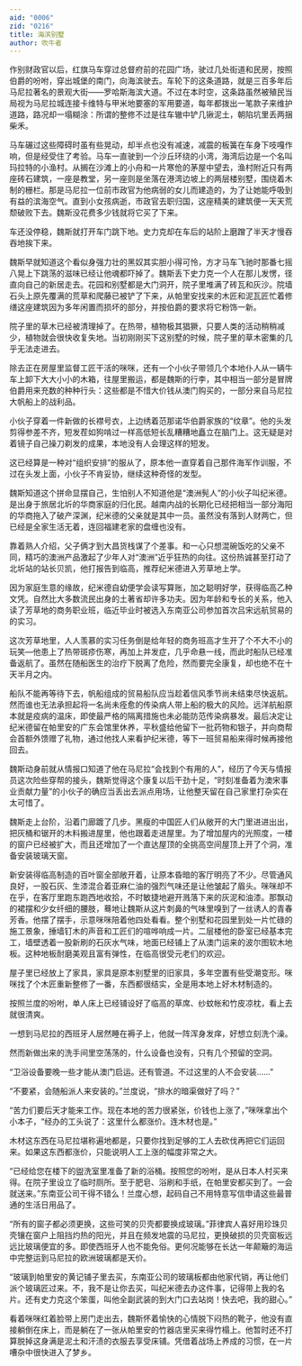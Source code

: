 ```yaml
---
aid: "0006"
zid: "0216"
title: 海滨别墅
author: 吹牛者
---
```


作别财政官以后，红旗马车穿过总督府前的花园广场，驶过几处街道和民房，按照伯爵的吩咐，穿出城堡的南门，向海滨驶去。车轮下的这条道路，就是三百多年后马尼拉著名的景观大街——罗哈斯海滨大道。不过在本时空，这条路虽然被殖民当局视为马尼拉城连接卡维特与甲米地要塞的军用要道，每年都拨出一笔款子来维护道路，路况却一塌糊涂：所谓的整修不过是往车辙中铲几锹泥土，朝陷坑里丢两捆柴禾。

马车碾过这些障碍时虽有些晃动，却半点也没有减速，减震的板簧在车身下吱嘎作响，但是经受住了考验。马车一直驶到一个沙丘环绕的小湾，海湾后边是一个名叫玛拉特的小渔村。从搁在沙滩上的小舟和一片寒伧的茅屋中望去，渔村附近只有两座砖石建筑，一座是教堂，另一座则是坐落在港湾边坡上的两层楼别墅，围绕着木制的栅栏。那是马尼拉一位前市政官为他病弱的女儿而建造的，为了让她能呼吸到有益的滨海空气。直到小女孩病逝，市政官去职归国，这座精美的建筑便一天天荒颓破败下去。魏斯没花费多少钱就将它买了下来。

车还没停稳，魏斯就打开车门跳下地。史力克却在车后的站阶上磨蹭了半天才慢吞吞地挨下来。

魏斯早就知道这个看似身强力壮的黑奴其实胆小得可怜，方才马车飞驰时那番七摇八晃上下跳荡的滋味已经让他魂都吓掉了。魏斯丢下史力克一个人在那儿发愣，径直向自己的新居走去。花园和别墅都是大门洞开，院子里堆满了砖瓦和灰沙。院墙石头上原先覆满的荒草和爬藤已被铲了下来，从帕里安找来的木匠和泥瓦匠忙着修缮这座建筑因为多年闲置而损坏的部分，并按伯爵的要求将它粉饰一新。

院子里的草木已经被清理掉了。在热带，植物极其猖獗，只要人类的活动稍稍减少，植物就会很快收复失地。当初刚刚买下这别墅的时候，院子里的草木密集的几乎无法走进去。

除去正在房屋里监督工匠干活的咪咪，还有一个小伙子带领几个本地仆人从一辆牛车上卸下大大小小的木箱，往屋里搬运，都是魏斯的行李，其中相当一部分是冒牌伯爵用来充数的种种行头：这些都是不惜大价钱从澳门购买的，一部分来自马尼拉大帆船上的战利品。

小伙子穿着一件新做的长襟号衣，上边绣着范那诺华伯爵家族的“纹章”。他的头发剪得参差不齐，短发茬如狗啃过一样高低短长乱糟糟地矗立在脑门上。这无疑是对着镜子自己操刀剃发的成果，本地没有人会理这样的短发。

这已经算是一种对“组织安排”的服从了，原本他一直穿着自己那件海军作训服，不过在头发上面，小伙子不肯妥协，继续这种奇怪的发型。

魏斯知道这个拼命显摆自己，生怕别人不知道他是“澳洲髡人”的小伙子叫纪米德。是出身于旅居北圻的华商家庭的归化民。越南内战的长期化已经把相当一部分海阳的华商拖入了破产深渊，纪米德的父亲就是其中一员。虽然没有落到人财两亡，但已经是全家生活无着，连回福建老家的盘缠也没有。

靠着熟人介绍，父子俩才到大昌货栈谋了个差事。和一心只想混碗饭吃的父亲不同，精巧的澳洲产品激起了少年人对“澳洲”近乎狂热的向往。这份热诚甚至打动了北圻站的站长贝凯，他打报告到临高，推荐纪米德进入芳草地上学。

因为家庭生意的缘故，纪米德自幼便学会读写算账，加之聪明好学，获得临高乙种文凭。自然比大多数流民出身的土著省却许多功夫。因为年龄和专长的关系，他入读了芳草地的商务职业班，临近毕业时被选入东南亚公司参加首次吕宋远航贸易的的实习。

这次芳草地里，人人羡慕的实习任务倒是给年轻的商务班高才生开了个不大不小的玩笑―他患上了热带斑疹伤寒，再加上并发症，几乎命悬一线，而此时船队已经准备返航了。虽然在随船医生的治疗下脱离了危险，然而要完全康复，却也绝不在十天半月之内。

船队不能再等待下去，帆船组成的贸易船队应当趁着信风季节尚未结束尽快返航。然而谁也无法承担起将一名尚未痊愈的传染病人带上船的极大的风险。远洋航船原本就是疫病的温床，即使最严格的隔离措施也未必能防范传染病暴发。最后决定让纪米德留在帕里安的广东会馆里休养，平秋盛给他留下一批药物和银子，并向商帮会首额外馈赠了礼物，通过他找人来看护纪米德，等下一班贸易船来得时候再接他回去。

魏斯动身前就从情报口知道了他在马尼拉“会找到个有用的人”，经历了今天与情报员这次险些穿帮的接头，魏斯觉得这个康复以后干劲十足，“时刻准备着为澳宋事业贡献力量”的小伙子的确应当丢出去派点用场，让他整天留在自己家里打杂实在太可惜了。

魏斯走上台阶，沿着门廊踱了几步。黑瘦的中国匠人们从敞开的大门里进进出出，把灰桶和锯开的木料搬进屋里，他也跟着走进屋里。为了增加屋内的光照度，一楼的窗户已经被扩大，而且还增加了一个直达屋顶的全挑高空间屋顶上开了个洞，准备安装玻璃天窗。

新安装得临高制造的百叶窗全部敞开着，让原本昏暗的客厅明亮了不少。尽管通风良好，一股石灰、生漆混合着亚麻仁油的强烈气味还是让他皱起了眉头。咪咪却不在乎，在客厅里跑东跑西地收拾，不时敏捷地避开溅落下来的灰泥和油漆。那飘动的裙摆和少女纤细的腰肢，蓦地让魏斯从这片刺鼻的气味里嗅到了一丝诱人的青春芳香。他摆了摆手，示意咪咪陪着他四处看看。整个别墅和花园里到处一片忙碌的施工景象，捶墙钉木的声音和工匠们的喧哗响成一片。二层楼他的卧室已经基本完工，墙壁透着一股新刷的石灰水气味，地面已经铺上了从澳门运来的波尔图软木地板。这种地板耐磨美观且富有弹性，在临高很受元老们的欢迎。

屋子里已经放上了家具，家具是原本别墅里的旧家具，多年空置有些受潮变形。咪咪找了个木匠重新整修了一番，东西都很结实，全是用本地上好木材制造的。

按照兰度的吩咐，单人床上已经铺设好了临高的草席、纱蚊帐和竹皮凉枕，看上去就很清爽。

一想到马尼拉的西班牙人居然睡在褥子上，他就一阵浑身发痒，好想立刻洗个澡。

然而新做出来的洗手间里空荡荡的，什么设备也没有，只有几个预留的空洞。

“卫浴设备要晚一些才能从澳门启运。还有管道。不过这里的人不会安装……”

“不要紧，会随船派人来安装的。”兰度说，“排水的暗渠做好了吗？”

“苦力们要后天才能来工作。现在本地的苦力很紧张，价钱也上涨了，”咪咪拿出个小本子，“经办的工头说了：这里什么都涨价。连木材也是。”

木材这东西在马尼拉堪称遍地都是，只要你找到足够的工人去砍伐再把它们运回来。如果这东西都涨价，只能说明人工上涨的幅度非常之大。

“已经给您在楼下的盥洗室里准备了新的浴桶。按照您的吩咐，是从日本人村买来得。在院子里设立了临时厕所。至于肥皂、浴刷和手纸，在帕里安都买到了。一会就送来。”东南亚公司干得不错么！兰度心想，起码自己不用特意写信申请这些最普通的生活日用品了。

“所有的窗子都必须更换，这些可笑的贝壳都要换成玻璃。”菲律宾人喜好用珍珠贝壳镶在窗户上阻挡灼热的阳光，并且在频发地震的马尼拉，更换破损的贝壳窗板远远比玻璃便宜的多。即使西班牙人也不能免俗。更何况能够在长达一年颠簸的海运中完整运到马尼拉的欧洲玻璃都是天价。

“玻璃到帕里安的黄记铺子里去买，东南亚公司的玻璃板都由他家代销，再让他们派个玻璃匠过来。不，我不是让你去买，叫纪米德去办这件事，记得带上我的名片。还有史力克这个笨蛋，叫他全副武装的到大门口去站岗！快去吧，我的甜心。”

看着咪咪红着脸带上房门走出去，魏斯怀着愉快的心情脱下闷热的靴子，他没有直接躺倒在床上，而是躺在了一张从帕里安的竹器店里买来得竹榻上。他暂时还不打算脱掉这身满是泥土和汗渍的衣服去享受床铺。凭借着战场上养成的习惯，在一片嘈杂中很快进入了梦乡。
